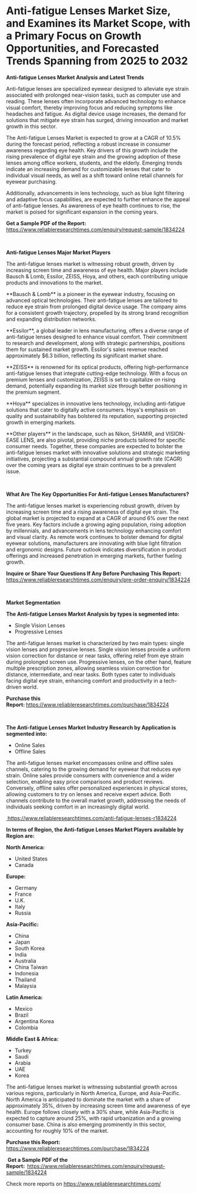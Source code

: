 <p><h1>Anti-fatigue Lenses Market Size, and Examines its Market Scope, with a Primary Focus on Growth Opportunities, and Forecasted Trends Spanning from 2025 to 2032</h1></p><p><strong>Anti-fatigue Lenses Market Analysis and Latest Trends</strong></p>
<p><p>Anti-fatigue lenses are specialized eyewear designed to alleviate eye strain associated with prolonged near-vision tasks, such as computer use and reading. These lenses often incorporate advanced technology to enhance visual comfort, thereby improving focus and reducing symptoms like headaches and fatigue. As digital device usage increases, the demand for solutions that mitigate eye strain has surged, driving innovation and market growth in this sector.</p><p>The Anti-fatigue Lenses Market is expected to grow at a CAGR of 10.5% during the forecast period, reflecting a robust increase in consumer awareness regarding eye health. Key drivers of this growth include the rising prevalence of digital eye strain and the growing adoption of these lenses among office workers, students, and the elderly. Emerging trends indicate an increasing demand for customizable lenses that cater to individual visual needs, as well as a shift toward online retail channels for eyewear purchasing.</p><p>Additionally, advancements in lens technology, such as blue light filtering and adaptive focus capabilities, are expected to further enhance the appeal of anti-fatigue lenses. As awareness of eye health continues to rise, the market is poised for significant expansion in the coming years.</p></p>
<p><strong>Get a Sample PDF of the Report:&nbsp;</strong> <a href="https://www.reliableresearchtimes.com/enquiry/request-sample/1834224?utm_campaign=2204&utm_medium=2&utm_source=Github&utm_content=ia&utm_term=05042025&utm_id=anti-fatigue-lenses">https://www.reliableresearchtimes.com/enquiry/request-sample/1834224</a></p>
<p>&nbsp;</p>
<p><strong>Anti-fatigue Lenses Major Market Players</strong></p>
<p><p>The anti-fatigue lenses market is witnessing robust growth, driven by increasing screen time and awareness of eye health. Major players include Bausch & Lomb, Essilor, ZEISS, Hoya, and others, each contributing unique products and innovations to the market.</p><p>**Bausch & Lomb** is a pioneer in the eyewear industry, focusing on advanced optical technologies. Their anti-fatigue lenses are tailored to reduce eye strain from prolonged digital device usage. The company aims for a consistent growth trajectory, propelled by its strong brand recognition and expanding distribution networks.</p><p>**Essilor**, a global leader in lens manufacturing, offers a diverse range of anti-fatigue lenses designed to enhance visual comfort. Their commitment to research and development, along with strategic partnerships, positions them for sustained market growth. Essilor's sales revenue reached approximately $6.3 billion, reflecting its significant market share.</p><p>**ZEISS** is renowned for its optical products, offering high-performance anti-fatigue lenses that integrate cutting-edge technology. With a focus on premium lenses and customization, ZEISS is set to capitalize on rising demand, potentially expanding its market size through better positioning in the premium segment.</p><p>**Hoya** specializes in innovative lens technology, including anti-fatigue solutions that cater to digitally active consumers. Hoya's emphasis on quality and sustainability has bolstered its reputation, supporting projected growth in emerging markets.</p><p>**Other players** in the landscape, such as Nikon, SHAMIR, and VISION-EASE LENS, are also pivotal, providing niche products tailored for specific consumer needs. Together, these companies are expected to bolster the anti-fatigue lenses market with innovative solutions and strategic marketing initiatives, projecting a substantial compound annual growth rate (CAGR) over the coming years as digital eye strain continues to be a prevalent issue.</p></p>
<p>&nbsp;</p>
<p><strong>What Are The Key Opportunities For Anti-fatigue Lenses Manufacturers?</strong></p>
<p><p>The anti-fatigue lenses market is experiencing robust growth, driven by increasing screen time and a rising awareness of digital eye strain. The global market is projected to expand at a CAGR of around 6% over the next five years. Key factors include a growing aging population, rising adoption by millennials, and advancements in lens technology enhancing comfort and visual clarity. As remote work continues to bolster demand for digital eyewear solutions, manufacturers are innovating with blue light filtration and ergonomic designs. Future outlook indicates diversification in product offerings and increased penetration in emerging markets, further fueling growth.</p></p>
<p><strong>Inquire or Share Your Questions If Any Before Purchasing This Report:</strong> <a href="https://www.reliableresearchtimes.com/enquiry/pre-order-enquiry/1834224?utm_campaign=2204&utm_medium=2&utm_source=Github&utm_content=ia&utm_term=05042025&utm_id=anti-fatigue-lenses">https://www.reliableresearchtimes.com/enquiry/pre-order-enquiry/1834224</a></p>
<p>&nbsp;</p>
<p><strong>Market Segmentation</strong></p>
<p><strong>The Anti-fatigue Lenses Market Analysis by types is segmented into:</strong></p>
<p><ul><li>Single Vision Lenses</li><li>Progressive Lenses</li></ul></p>
<p><p>The anti-fatigue lenses market is characterized by two main types: single vision lenses and progressive lenses. Single vision lenses provide a uniform vision correction for distance or near tasks, offering relief from eye strain during prolonged screen use. Progressive lenses, on the other hand, feature multiple prescription zones, allowing seamless vision correction for distance, intermediate, and near tasks. Both types cater to individuals facing digital eye strain, enhancing comfort and productivity in a tech-driven world.</p></p>
<p><strong>Purchase this Report:&nbsp;</strong><a href="https://www.reliableresearchtimes.com/purchase/1834224?utm_campaign=2204&utm_medium=2&utm_source=Github&utm_content=ia&utm_term=05042025&utm_id=anti-fatigue-lenses">https://www.reliableresearchtimes.com/purchase/1834224</a></p>
<p>&nbsp;</p>
<p><strong>The Anti-fatigue Lenses Market Industry Research by Application is segmented into:</strong></p>
<p><ul><li>Online Sales</li><li>Offline Sales</li></ul></p>
<p><p>The anti-fatigue lenses market encompasses online and offline sales channels, catering to the growing demand for eyewear that reduces eye strain. Online sales provide consumers with convenience and a wider selection, enabling easy price comparisons and product reviews. Conversely, offline sales offer personalized experiences in physical stores, allowing customers to try on lenses and receive expert advice. Both channels contribute to the overall market growth, addressing the needs of individuals seeking comfort in an increasingly digital world.</p></p>
<p><a href="https://www.reliableresearchtimes.com/anti-fatigue-lenses-r1834224?utm_campaign=2204&utm_medium=2&utm_source=Github&utm_content=ia&utm_term=05042025&utm_id=anti-fatigue-lenses">&nbsp;https://www.reliableresearchtimes.com/anti-fatigue-lenses-r1834224</a></p>
<p><strong>In terms of Region, the Anti-fatigue Lenses Market Players available by Region are:</strong></p>
<p>
    <p> <strong> North America: </strong>
        <ul>
            <li>United States</li>
            <li>Canada</li>
        </ul>
        </p> 
    <p> <strong> Europe: </strong>
        <ul>
            <li>Germany</li>
            <li>France</li>
            <li>U.K.</li>
            <li>Italy</li>
            <li>Russia</li>
        </ul>
        </p> 
    <p> <strong> Asia-Pacific: </strong>
        <ul>
            <li>China</li>
            <li>Japan</li>
            <li>South Korea</li>
            <li>India</li>
            <li>Australia</li>
            <li>China Taiwan</li>
            <li>Indonesia</li>
            <li>Thailand</li>
            <li>Malaysia</li>
        </ul>
        </p> 
    <p> <strong> Latin America: </strong>
        <ul>
            <li>Mexico</li>
            <li>Brazil</li>
            <li>Argentina Korea</li>
            <li>Colombia</li>
        </ul>
        </p> 
    <p> <strong> Middle East & Africa: </strong>
        <ul>
            <li>Turkey</li>
            <li>Saudi</li>
            <li>Arabia</li>
            <li>UAE</li>
            <li>Korea</li>
        </ul>
    </p>
    </p>
<p><p>The anti-fatigue lenses market is witnessing substantial growth across various regions, particularly in North America, Europe, and Asia-Pacific. North America is anticipated to dominate the market with a share of approximately 35%, driven by increasing screen time and awareness of eye health. Europe follows closely with a 30% share, while Asia-Pacific is expected to capture around 25%, with rapid urbanization and a growing consumer base. China is also emerging prominently in this sector, accounting for roughly 10% of the market.</p></p>
<p><strong>Purchase this Report: </strong><a href="https://www.reliableresearchtimes.com/purchase/1834224?utm_campaign=2204&utm_medium=2&utm_source=Github&utm_content=ia&utm_term=05042025&utm_id=anti-fatigue-lenses">https://www.reliableresearchtimes.com/purchase/1834224</a></p>
<p>&nbsp;<strong>Get a Sample PDF of the Report:&nbsp;&nbsp;</strong><a href="https://www.reliableresearchtimes.com/enquiry/request-sample/1834224?utm_campaign=2204&utm_medium=2&utm_source=Github&utm_content=ia&utm_term=05042025&utm_id=anti-fatigue-lenses">https://www.reliableresearchtimes.com/enquiry/request-sample/1834224</a></p>
<p><strong></strong></p>
<p>Check more reports on <a href="https://www.reliableresearchtimes.com/?utm_campaign=2204&utm_medium=2&utm_source=Github&utm_content=ia&utm_term=05042025&utm_id=anti-fatigue-lenses">https://www.reliableresearchtimes.com/</a></p>